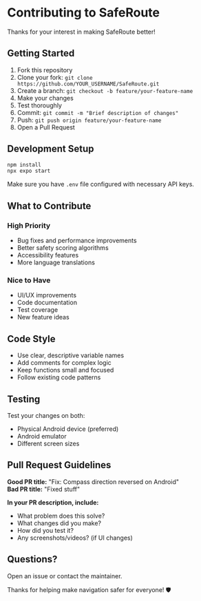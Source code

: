 # Contributing to SafeRoute

Thanks for your interest in making SafeRoute better!

## Getting Started

1. Fork this repository
2. Clone your fork: `git clone https://github.com/YOUR_USERNAME/SafeRoute.git`
3. Create a branch: `git checkout -b feature/your-feature-name`
4. Make your changes
5. Test thoroughly
6. Commit: `git commit -m "Brief description of changes"`
7. Push: `git push origin feature/your-feature-name`
8. Open a Pull Request

## Development Setup

```bash
npm install
npx expo start
```

Make sure you have `.env` file configured with necessary API keys.

## What to Contribute

### High Priority
- Bug fixes and performance improvements
- Better safety scoring algorithms
- Accessibility features
- More language translations

### Nice to Have
- UI/UX improvements
- Code documentation
- Test coverage
- New feature ideas

## Code Style

- Use clear, descriptive variable names
- Add comments for complex logic
- Keep functions small and focused
- Follow existing code patterns

## Testing

Test your changes on both:
- Physical Android device (preferred)
- Android emulator
- Different screen sizes

## Pull Request Guidelines

**Good PR title:** "Fix: Compass direction reversed on Android"  
**Bad PR title:** "Fixed stuff"

**In your PR description, include:**
- What problem does this solve?
- What changes did you make?
- How did you test it?
- Any screenshots/videos? (if UI changes)

## Questions?

Open an issue or contact the maintainer.

Thanks for helping make navigation safer for everyone! 🛡️
